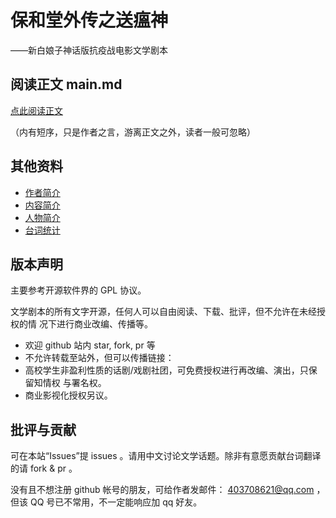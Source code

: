 # 保和堂外传之送瘟神

——新白娘子神话版抗疫战电影文学剧本

## 阅读正文 main.md

[点此阅读正文](main.md)

（内有短序，只是作者之言，游离正文之外，读者一般可忽略）

## 其他资料

* [作者简介](author.md)
* [内容简介](intro.md)
* [人物简介](roles.md)
* [台词统计](stats.md)

## 版本声明

主要参考开源软件界的 GPL 协议。

文学剧本的所有文字开源，任何人可以自由阅读、下载、批评，但不允许在未经授权的情
况下进行商业改编、传播等。

* 欢迎 github 站内 star, fork, pr 等
* 不允许转载至站外，但可以传播链接：
* 高校学生非盈利性质的话剧/戏剧社团，可免费授权进行再改编、演出，只保留知情权
  与署名权。
* 商业影视化授权另议。

## 批评与贡献

可在本站“Issues”提 issues 。请用中文讨论文学话题。除非有意愿贡献台词翻译的请
fork & pr 。

没有且不想注册 github 帐号的朋友，可给作者发邮件： 403708621@qq.com ，但该 QQ
号已不常用，不一定能响应加 qq 好友。
